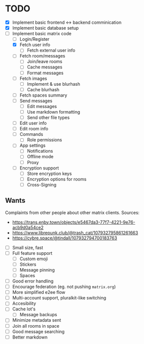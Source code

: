 # TODO

- [x] Implement basic frontend <-> backend comminication
- [x] Implement basic database setup
- [ ] Implement basic matrix code
  - [ ] Login/Register
  - [x] Fetch user info
    - [ ] Fetch external user info
  - [ ] Fetch room/messages
    - [ ] Join/leave rooms
    - [ ] Cache messages
    - [ ] Format messages
  - [ ] Fetch images
    - [ ] Implement & use blurhash
    - [ ] Cache blurhash
  - [ ] Fetch spaces summary
  - [ ] Send messages
    - [ ] Edit messages
    - [ ] Use markdown formatting
    - [ ] Send other file types
  - [ ] Edit user info
  - [ ] Edit room info
  - [ ] Commands
    - [ ] Role permissions
  - [ ] App settings
    - [ ] Notifications
    - [ ] Offline mode
    - [ ] Proxy
  - [ ] Encryption support
    - [ ] Store encryption keys
    - [ ] Encryption options for rooms
    - [ ] Cross-Signing

## Wants
Complaints from other people about other matrix clients.
Sources:
 - https://trans.enby.town/objects/e5467da3-77f7-4221-9e76-acb9d0a54ce2
 - https://www.librepunk.club/@trash_cat/107932795861261663
 - https://cybre.space/@tindall/107932794700183763

- [ ] Small size, fast
- [ ] Full feature support
  - [ ] Custom emoji
  - [ ] Stickers
  - [ ] Message pinning
  - [ ] Spaces
- [ ] Good error handling
- [ ] Encourage federation (eg. not pushing `matrix.org`)
- [ ] More simplified e2ee flow
- [ ] Multi-account support, pluralkit-like switching
- [ ] Accesibility
- [ ] Cache lot's
  - [ ] Message backups
- [ ] Minimize metadata sent
- [ ] Join all rooms in space
- [ ] Good message searching
- [ ] Better markdown
